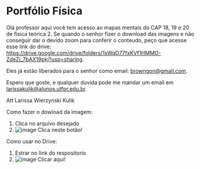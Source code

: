 # Portfólio Física

Olá professor aqui você tem acesso ao mapas mentais do CAP 18, 19 e 20 de física teórica 2. Se quando o senhor fizer o download das imagens e não conseguir dar o devido zoom para conferir o conteudo, peço que acesse esse link do drive: https://drive.google.com/drive/folders/1sWqD77fxKVf1HMMO-ZdeZj_7bAX19pkj?usp=sharing. 

Eles já estão liberados para o senhor como email: browngon@gmail.com.

Espero que goste, e qualquer duvida pode me mandar um email em larissakulik@alunos.utfpr.edu.br. 

Att Larissa Wierzynski Kulik

Como fazer o dowload da imagem:

1. Clica no arquivo desejado
2. ![image](https://user-images.githubusercontent.com/57295363/131718440-17ec5dd0-4f60-4ca9-a6cd-2ceff754e0fa.png)    Clica neste botão!


Como usar no Drive:

1. Estrar no link do respositorio 
2. ![image](https://user-images.githubusercontent.com/57295363/131718605-9e65b7d3-6715-4639-8f73-72098157d8f2.png)    Clicar aqui!


